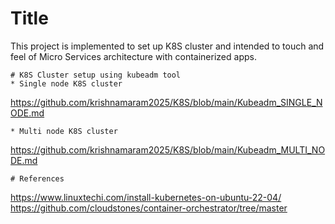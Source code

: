 # Title
This project is implemented to set up K8S cluster and intended to touch and feel of Micro Services architecture with containerized apps.
```
# K8S Cluster setup using kubeadm tool
* Single node K8S cluster
  ```
  https://github.com/krishnamaram2025/K8S/blob/main/Kubeadm_SINGLE_NODE.md
  ```
* Multi node K8S cluster
  ```
  https://github.com/krishnamaram2025/K8S/blob/main/Kubeadm_MULTI_NODE.md
  ```
# References
  ```
  https://www.linuxtechi.com/install-kubernetes-on-ubuntu-22-04/
  https://github.com/cloudstones/container-orchestrator/tree/master
  ```
